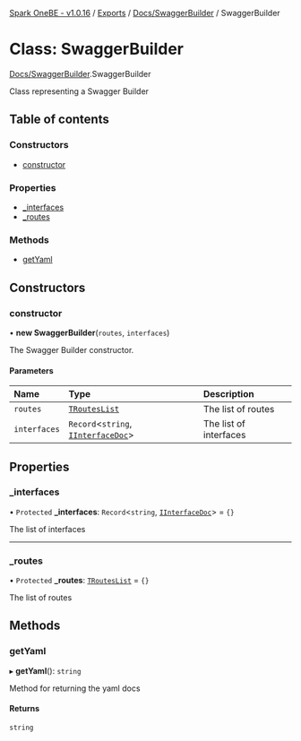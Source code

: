 [Spark OneBE - v1.0.16](../README.md) / [Exports](../modules.md) / [Docs/SwaggerBuilder](../modules/Docs_SwaggerBuilder.md) / SwaggerBuilder

# Class: SwaggerBuilder

[Docs/SwaggerBuilder](../modules/Docs_SwaggerBuilder.md).SwaggerBuilder

Class representing a Swagger Builder

## Table of contents

### Constructors

- [constructor](Docs_SwaggerBuilder.SwaggerBuilder.md#constructor)

### Properties

- [\_interfaces](Docs_SwaggerBuilder.SwaggerBuilder.md#_interfaces)
- [\_routes](Docs_SwaggerBuilder.SwaggerBuilder.md#_routes)

### Methods

- [getYaml](Docs_SwaggerBuilder.SwaggerBuilder.md#getyaml)

## Constructors

### constructor

• **new SwaggerBuilder**(`routes`, `interfaces`)

The Swagger Builder constructor.

#### Parameters

| Name | Type | Description |
| :------ | :------ | :------ |
| `routes` | [`TRoutesList`](../modules/Docs_DocsInterfaces.md#trouteslist) | The list of routes |
| `interfaces` | `Record`<`string`, [`IInterfaceDoc`](../interfaces/Docs_DocsInterfaces.IInterfaceDoc.md)\> | The list of interfaces |

## Properties

### \_interfaces

• `Protected` **\_interfaces**: `Record`<`string`, [`IInterfaceDoc`](../interfaces/Docs_DocsInterfaces.IInterfaceDoc.md)\> = `{}`

The list of interfaces

___

### \_routes

• `Protected` **\_routes**: [`TRoutesList`](../modules/Docs_DocsInterfaces.md#trouteslist) = `{}`

The list of routes

## Methods

### getYaml

▸ **getYaml**(): `string`

Method for returning the yaml docs

#### Returns

`string`
